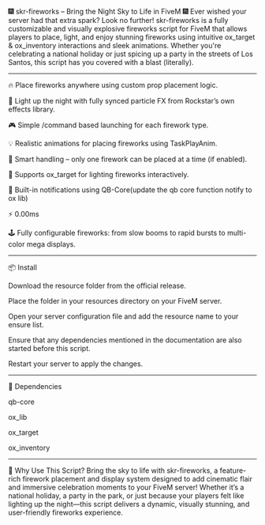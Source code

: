 🎆 skr-fireworks – Bring the Night Sky to Life in FiveM 🎆
Ever wished your server had that extra spark? Look no further! skr-fireworks is a fully customizable and visually explosive fireworks script for FiveM that allows players to place, light, and enjoy stunning fireworks using intuitive ox_target & ox_inventory interactions and sleek animations. Whether you're celebrating a national holiday or just spicing up a party in the streets of Los Santos, this script has you covered with a blast (literally).

----------------------------------------------------------------------------------------------------------------------------------

🔥 Place fireworks anywhere using custom prop placement logic.

🧨 Light up the night with fully synced particle FX from Rockstar’s own effects library.

🎮 Simple /command based launching for each firework type.

💡 Realistic animations for placing fireworks using TaskPlayAnim.

🧠 Smart handling – only one firework can be placed at a time (if enabled).

💾 Supports ox_target for lighting fireworks interactively.

🧰 Built-in notifications using QB-Core(update the qb core function notify to ox lib)

⚡ 0.00ms 

🕹 Fully configurable fireworks: from slow booms to rapid bursts to multi-color mega displays.


----------------------------------------------------------------------------------------------------------------------

📦 Install

Download the resource folder from the official release.

Place the folder in your resources directory on your FiveM server.

Open your server configuration file and add the resource name to your ensure list.

Ensure that any dependencies mentioned in the documentation are also started before this script.

Restart your server to apply the changes.

--------------------------------------------------------------------------------------------------------------------

🔧 Dependencies


qb-core

ox_lib

ox_target

ox_inventory

---------------------------------------------------------------------------------------------------------------------------------

🎇 Why Use This Script?
Bring the sky to life with skr-fireworks, a feature-rich firework placement and display system designed to add cinematic flair and immersive celebration moments to your FiveM server! Whether it’s a national holiday, a party in the park, or just because your players felt like lighting up the night—this script delivers a dynamic, visually stunning, and user-friendly fireworks experience.

